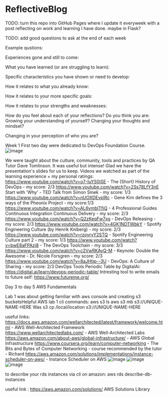 # ReflectiveBlog

TODO: turn this repo into GitHub Pages where I update it everyweek with a post reflecting on work and learning I have done.
maybe in Flask?

TODO: add good questions to ask at the end of each week

Example qustions:

Experiences gone and still to come:

What you have learned (or are struggling to learn):

Specific characteristics you have shown or need to develop:

How it relates to what you already know:

How it relates to your more specific goals:

How it relates to your strengths and weaknesses:

How do you feel about each of your reflections? Do you think you are: Growing your understanding of yourself? Changing your thoughts and mindset? 

Changing in your perception of who you are?


Week 1
First two day were dedicated to DevOps Foundation Course.
![image](https://github.com/WeraGitHub/PawsForThought/assets/67145460/32ce8d77-02a8-4e86-8b20-377b9a07090c)

We were taught about the culture, community, tools and practices by QA Tutor Dave Tomlinson. It was useful but intense! Glad we have the presentation's slides for us to keep. Videos we watched as part of the learning experience + my personal ratings:
https://www.youtube.com/watch?v=o7-IuYS0iSE - The (Short) History of DevOps  -  my score: 2/3
https://www.youtube.com/watch?v=2Ss78LfY3nE Start with 'Why' - TED Talk from Simon Sinek  -  my score: 1/3
https://www.youtube.com/watch?v=nUOXDEvplRc - Gene Kim defines the 3 ways of the Pheonix Project  -  my score:1/3
https://www.youtube.com/watch?v=AL6vmbITfiQ - 4 Professional Guides Continuous Integration Continuous Delivery  -  my score: 2/3
https://www.youtube.com/watch?v=Q2zKeqFw7xg - DevOps Releasing  -  my score: 2/3
https://www.youtube.com/watch?v=4GK1NDTWbkY - Spotify Engineering Culture (by Henrik Kniberg)  -  my score: 2/3
https://www.youtube.com/watch?v=rzoyryY2STQ - Spotify Engineering Culture part 2  -  my score: 1/3
https://www.youtube.com/watch?v=bwE8aFPAzj8 - The DevOps Toolchain  -  my score: 3/3
https://www.youtube.com/watch?v=c2VwRKAyQ-M - Keynote: Double the Awesome - Dr. Nicole Forsgren  -  my score: 2/3
https://www.youtube.com/watch?v=8aJHtjp--3U - DevOps: A Culture of Sharing  -  my score: 2/3
DevOps Tools Periodic Table by DigitalAi: https://digital.ai/learn/devops-periodic-table/
Intresting tool to write emails to future self: https://www.futureme.org/

Day 3 to day 5 AWS Fundamentals

Lab 1 was about getting familiar with aws console and creating s3 bucketsHelpful AWS lab 1 cli commands:
aws s3 ls
aws s3 mb s3://UNIQUE-NAME-HERE
Was s3 cp /local/location s3://UNIQUE-NAME-HERE

useful links:
https://docs.aws.amazon.com/wellarchitected/latest/framework/welcome.html - AWS Well-Architected Framework
https://www.wellarchitectedlabs.com/ - AWS Well-Architected Labs
https://aws.amazon.com/about-aws/global-infrastructure/ - AWS Global Infrastructure
https://www.coursera.org/learn/computer-networking - The Bits and Bytes of Computer Networking - course recommended by the tutor - Richard
https://aws.amazon.com/solutions/implementations/instance-scheduler-on-aws/ - Instance Scheduler on AWS
![image](https://github.com/WeraGitHub/PawsForThought/assets/67145460/f3c0d839-2269-4eed-b9e4-4b7200625939)
![image](https://github.com/WeraGitHub/PawsForThought/assets/67145460/7092dec7-8e9b-4403-81e1-f8e3674b7904)
![image](https://github.com/WeraGitHub/PawsForThought/assets/67145460/abb1cf71-42b2-419f-b0c8-2f34258895b8)


to describe your rds instances via cli on amazon:
aws rds describe-db-instances

useful link :
https://aws.amazon.com/solutions/ AWS Solutions Library



